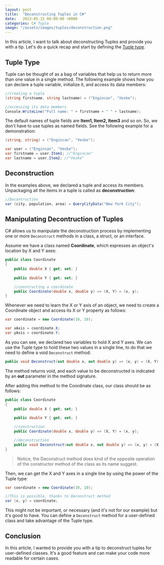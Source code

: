 ```yaml
---
layout: post
title:  "Deconstructing Tuples in C#"
date:   2023-05-15 00:00:00 +0000
categories: C# Tuple
image: "/assets/images/tuples/deconstruction.png"
---
```


In this article, I want to talk about deconstructing Tuples and provide you with a tip. Let's do a quick recap and start by defining the [Tuple type](https://learn.microsoft.com/en-us/dotnet/csharp/language-reference/builtin-types/value-tuples).

## Tuple Type

Tuple can be thought of as a bag of variables that help us to return more than one value in a single method. The following example shows how you can declare a tuple variable, initialize it, and access its data members:

```csharp
//creating a tuple
(string firstname, string lastname) = ("Engincan", "Veske");

//accessing its data members
Console.WriteLine("Full name: " + firstname + " " + lastname);
```

The default names of tuple fields are **Item1, Item2, Item3** and so on. So, we don't have to use tuples as named fields. See the following example for a demonstration:

```csharp
(string, string) = ("Engincan", "Veske");

var user = ("Engincan", "Veske");
var firstname = user.Item1; //"Engincan"
var lastname = user.Item2; //"Veske"
```

## Deconstruction

In the examples above, we declared a tuple and access its members. Unpackaging all the items in a tuple is called as **deconstruction**:

```csharp
//Decontruction
var (city, population, area) = QueryCityData("New York City");
```

## Manipulating Decontruction of Tuples

C# allows us to manipulate the deconstruction process by implementing one or more `Deconstruct` methods in a class, a struct, or an interface. 

Assume we have a class named **Coordinate**, which expresses an object's location by X and Y axes:

```csharp
public class Coordinate
{
    public double X { get; set; }
    
    public double Y { get; set; }

    //constructing a coordinate
    public Coordinate(double x, double y) => (X, Y) = (x, y);
}
```

Whenever we need to learn the X or Y axis of an object, we need to create a Coordinate object and access its X or Y property as follows:

```csharp
var coordinate = new Coordinate(10, 10);

var xAxis = coordinate.X;
var yAxis = coordinate.Y;
```

As you can see, we declared two variables to hold X and Y axes. We can use the Tuple type to hold these two values in a single line, to do that we need to define a void `Deconstruct` method:

```csharp
public void Deconstruct(out double x, out double y) => (x, y) = (X, Y);
```

The method returns void, and each value to be deconstructed is indicated by an **out** parameter in the method signature. 

After adding this method to the Coordinate class, our class should be as follows:

```csharp
public class Coordinate
{
    public double X { get; set; }
    
    public double Y { get; set; }

    //construction
    public Coordinate(double x, double y) => (X, Y) = (x, y);

    //deconstruction
    public void Deconstruct(out double x, out double y) => (x, y) = (X, Y);
}
```

> Notice, the Deconstruct method does kind of the opposite operation of the constructor method of the class as its name suggest.

Then, we can get the X and Y axes in a single line by using the power of the Tuple type:

```csharp
var coordinate = new Coordinate(10, 10);

//This is possible, thanks to Deconstruct method
var (x, y) = coordinate;
```

This might not be important, or necessary (and it's not for our example) but it's good to have. You can define a `Deconstruct` method for a user-defined class and take advantage of the Tuple type.

## Conclusion

In this article, I wanted to provide you with a tip to deconstruct tuples for user-defined classes. It's a good feature and can make your code more readable for certain cases. 